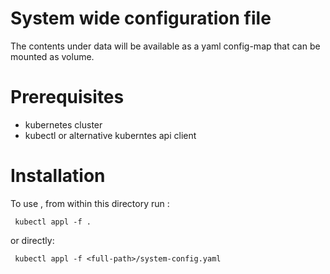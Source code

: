 # System wide configuration file
The contents under data will be available as a yaml config-map that can be mounted as volume.

# Prerequisites
 - kubernetes cluster
 - kubectl or alternative kuberntes api client

# Installation
To use , from within this directory run :
```
 kubectl appl -f .
```
or directly:
```
 kubectl appl -f <full-path>/system-config.yaml
```
